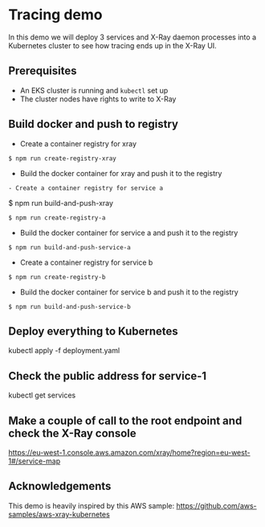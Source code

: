 # Tracing demo

In this demo we will deploy 3 services and X-Ray daemon processes into a Kubernetes cluster to see how tracing ends up in the X-Ray UI.

## Prerequisites

- An EKS cluster is running and `kubectl` set up
- The cluster nodes have rights to write to X-Ray

## Build docker and push to registry

- Create a container registry for xray
```
$ npm run create-registry-xray
```
- Build the docker container for xray and push it to the registry
```
- Create a container registry for service a
```
$ npm run build-and-push-xray
```
$ npm run create-registry-a
```
- Build the docker container for service a and push it to the registry
```
$ npm run build-and-push-service-a
```
- Create a container registry for service b
```
$ npm run create-registry-b
```
- Build the docker container for service b and push it to the registry
```
$ npm run build-and-push-service-b
```

## Deploy everything to Kubernetes

kubectl apply -f deployment.yaml

## Check the public address for service-1

kubectl get services

## Make a couple of call to the root endpoint and check the X-Ray console

https://eu-west-1.console.aws.amazon.com/xray/home?region=eu-west-1#/service-map

## Acknowledgements

This demo is heavily inspired by this AWS sample: https://github.com/aws-samples/aws-xray-kubernetes
